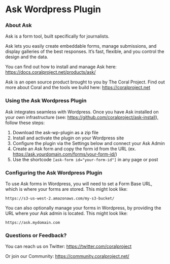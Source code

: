 # Ask Wordpress Plugin

### About Ask

Ask is a form tool, built specifically for journalists.

Ask lets you easily create embeddable forms, manage submissions, and display galleries of the best responses. It’s fast, flexible, and you control the design and the data.

You can find out how to install and manage Ask here: https://docs.coralproject.net/products/ask/

Ask is an open source product brought to you by The Coral Project. Find out more about Coral and the tools we build here: https://coralproject.net 


### Using the Ask Wordpress Plugin

Ask integrates seamless with Wordpress. Once you have Ask installed on your own infrastructure (see: https://github.com/coralproject/ask-install), follow these steps:

1. Download the ask-wp-plugin as a zip file
2. Install and activate the plugin on your Wordpress site
3. Configure the plugin via the Settings below and connect your Ask Admin 
4. Create an Ask form and copy the form id from the URL (ex. https://ask.yourdomain.com/forms/your-form-id/)
5. Use the shortcode `[ask-form id="your-form-id"]` in any page or post


### Configuring the Ask Wordpress Plugin

To use Ask forms in Wordpress, you will need to set a Form Base URL, which is where your forms are stored. This might look like:

```
https://s3-us-west-2.amazonaws.com/my-s3-bucket/ 
```

You can also optionally manage your forms in Wordpress, by providing the URL where your Ask admin is located. This might look like:

```
https://ask.mydomain.com 
```


### Questions or Feedback?

You can reach us on Twitter: https://twitter.com/coralproject 

Or join our Community: https://community.coralproject.net/ 
